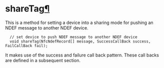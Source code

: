 shareTag[¶](#shareTag)
======================

This is a method for setting a device into a sharing mode for pushing an
NDEF message to another NDEF device.

``` {.webidl .prettyprint}
  // set device to push NDEF message to another NDEF device
  void shareTag(NfcNdefRecord[] message, SuccessCallBack success, FailCallBack fail);
```

It makes use of the success and failure call back pattern. These call
backs are defined in a subsequent section.

